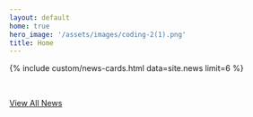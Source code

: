 ```yaml
---
layout: default
home: true
hero_image: '/assets/images/coding-2(1).png'
title: Home
---
```


{% include custom/news-cards.html data=site.news limit=6 %}

<br>

<p>
  <a href="{{ '/news' | absolute_url }}" class="button is-medium is-info">View All News</a>
</p>
